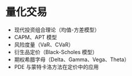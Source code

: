 # 量化交易

* 现代投资组合理论（均值-方差模型）
* CAPM、APT 模型
* 风险度量（VaR、CVaR）
* 衍生品定价（Black-Scholes 模型）
* 期权希腊字母（Delta、Gamma、Vega、Theta）
* PDE 与蒙特卡洛方法在定价中的应用
